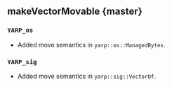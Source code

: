 makeVectorMovable {master}
-----------------

### `YARP_os`

* Added move semantics in `yarp::os::ManagedBytes`.


### `YARP_sig`

* Added move semantics in `yarp::sig::VectorOf`.
